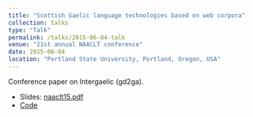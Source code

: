 ```yaml
---
title: "Scottish Gaelic language technologies based on web corpora"
collection: talks
type: "Talk"
permalink: /talks/2015-06-04-talk
venue: "21st annual NAACLT conference"
date: 2015-06-04
location: "Portland State University, Portland, Oregon, USA"
---
```


Conference paper on Intergaelic (gd2ga).

* Slides: [naaclt15.pdf](/files/naaclt15.pdf)
* [Code](/software/2014-02-09-software)
